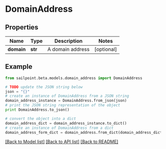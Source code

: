 # DomainAddress


## Properties
Name | Type | Description | Notes
------------ | ------------- | ------------- | -------------
**domain** | **str** | A domain address | [optional] 

## Example

```python
from sailpoint.beta.models.domain_address import DomainAddress

# TODO update the JSON string below
json = "{}"
# create an instance of DomainAddress from a JSON string
domain_address_instance = DomainAddress.from_json(json)
# print the JSON string representation of the object
print DomainAddress.to_json()

# convert the object into a dict
domain_address_dict = domain_address_instance.to_dict()
# create an instance of DomainAddress from a dict
domain_address_form_dict = domain_address.from_dict(domain_address_dict)
```
[[Back to Model list]](../README.md#documentation-for-models) [[Back to API list]](../README.md#documentation-for-api-endpoints) [[Back to README]](../README.md)


